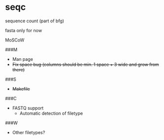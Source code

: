 # seqc
sequence count (part of bfg)

fasta only for now

MoSCoW

###M
- Man page
- ~~Fix space bug (columns should be min. 1 space + 3 wide and grow from there)~~

###S
- ~~Makefile~~

###C
- FASTQ support
  - Automatic detection of filetype

###W
- Other filetypes?
